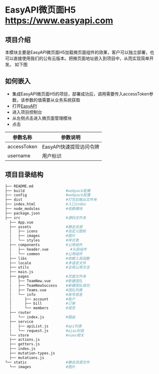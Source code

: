 # EasyAPI微页面H5 https://www.easyapi.com


## 项目介绍

本模块主要是EasyAPI微页面H5加载微页面组件的效果，客户可以独立部署，也可以直接使用我们的公有云版本。把微页面地址嵌入到项目中，从而实现简单开发。
如下图


## 如何嵌入

 - 集成EasyAPI微页面H5的项目，部署成功后，调用需要传入accessToken参数，该参数的值需要从业务系统获取
 - 打开[EasyAPI](https://www.easyapi.com/)
 - 进入项目控制台
 - 从左侧点击进入微页面管理模块
 - 点击

|  参数名称		| 参数说明								|
|  --------		| ----------							|
| accessToken	| EasyAPI快速提现访问令牌	|
| username		| 用户标识								|

## 项目目录结构

``` bash
├── README.md
├── build                   #webpack配置
├── config                  #webpack配置
├── dist                    #打包后输出文件夹
├── index.html              #入口index
├── node_modules            #依赖模块
├── package.json
├── src                     #源码文件夹
  ├── App.vue              
  ├── assets                #静态资源
  │   ├── icons             #自定义图标
  │   ├── images            #图片
  │   └── styles            #样式表
  ├── components            #公用组件
  │   ├── header.vue          #头部组件
  │   └── common            #公用组件
  ├── libs                  #依赖工具函数
  ├── locale                #多语言文件
  ├── utils                 #全局公用方法  
  ├── main.js              
  ├── pages                 #页面文件夹
  │   ├── TeamNew.vue       #新建团队
  │   ├── TeamNewSuccess    #新建团队成功
  │   ├── Teams.vue         #团队列表
  │   └── info              #账号信息         
  │      ├── account        #账户
  │      ├── bill           #订单
  │      └── members        #成员
  ├── router             
  │   └── index.js          #路由
  ├── service
  │   ├── apiList.js        #api列表
  │   └── request.js        #ajax封装
  └── store                 #vuex相关
  ├── actions.js
  ├── getters.js
  ├── index.js
  ├── mutation-types.js
  ├── mutations.js
└── static                  #静态资源文件
  └── images                #图片

```
